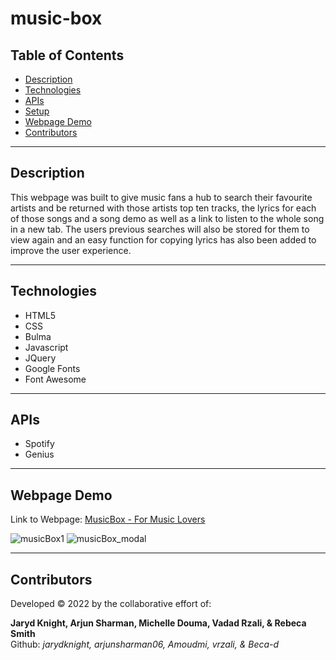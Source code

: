 # music-box

## Table of Contents

* [Description](#description)
* [Technologies](#technologies)
* [APIs](#apis)
* [Setup](#setup)
* [Webpage Demo](#webpage-demo)
* [Contributors](#contributors)

---

## Description

This webpage was built to give music fans a hub to search their favourite artists and be returned with those artists top ten tracks, the lyrics for each of those songs and a song demo as well as a link to listen to the whole song in a new tab. The users previous searches will also be stored for them to view again and an easy function for copying lyrics has also been added to improve the user experience.

---

## Technologies

* HTML5
* CSS
* Bulma
* Javascript
* JQuery
* Google Fonts
* Font Awesome

---

## APIs 

* Spotify
* Genius

---

## Webpage Demo

Link to Webpage: [MusicBox - For Music Lovers](https://beca-d.github.io/music-box/)

![musicBox1](https://user-images.githubusercontent.com/67708213/174935356-4fe69f2e-1db3-46b3-8ca7-420429d660cf.JPG)
![musicBox_modal](https://user-images.githubusercontent.com/67708213/174935373-1828d2c6-8163-488a-8ff1-a0e41543bbcc.JPG)

---

## Contributors

Developed &copy; 2022 by the collaborative effort of:

**Jaryd Knight, Arjun Sharman, Michelle Douma, Vadad Rzali, & Rebeca Smith**<br>
Github: *jarydknight, arjunsharman06, Amoudmi, vrzali, & Beca-d*

